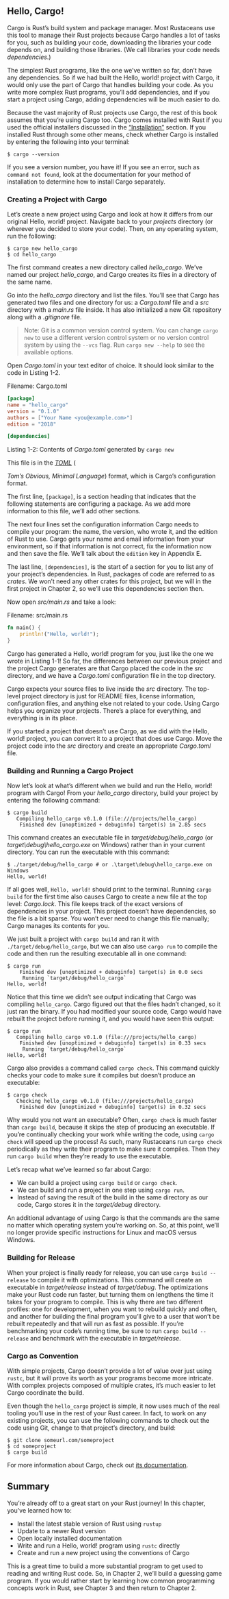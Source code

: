 ## Hello, Cargo!

Cargo is Rust’s build system and package manager. Most Rustaceans use this tool to manage their Rust projects because Cargo handles a lot of tasks for you, such as building your code, downloading the libraries your code depends on, and building those libraries. (We call libraries your code needs *dependencies*.)

The simplest Rust programs, like the one we’ve written so far, don’t have any dependencies. So if we had built the Hello, world! project with Cargo, it would only use the part of Cargo that handles building your code. As you write more complex Rust programs, you’ll add dependencies, and if you start a project using Cargo, adding dependencies will be much easier to do.

Because the vast majority of Rust projects use Cargo, the rest of this book assumes that you’re using Cargo too. Cargo comes installed with Rust if you used the official installers discussed in the [“Installation”](ch01-01-installation.html#installation)<!-- ignore --> section. If you installed Rust through some other means, check whether Cargo is installed by entering the following into your terminal:

```text
$ cargo --version
```

If you see a version number, you have it! If you see an error, such as `command
not found`, look at the documentation for your method of installation to determine how to install Cargo separately.

### Creating a Project with Cargo

Let’s create a new project using Cargo and look at how it differs from our original Hello, world! project. Navigate back to your *projects* directory (or wherever you decided to store your code). Then, on any operating system, run the following:

```text
$ cargo new hello_cargo
$ cd hello_cargo
```

The first command creates a new directory called *hello_cargo*. We’ve named our project *hello_cargo*, and Cargo creates its files in a directory of the same name.

Go into the *hello_cargo* directory and list the files. You’ll see that Cargo has generated two files and one directory for us: a *Cargo.toml* file and a *src* directory with a *main.rs* file inside. It has also initialized a new Git repository along with a *.gitignore* file.

> Note: Git is a common version control system. You can change `cargo new` to use a different version control system or no version control system by using the `--vcs` flag. Run `cargo new --help` to see the available options.

Open *Cargo.toml* in your text editor of choice. It should look similar to the code in Listing 1-2.

<span class="filename">Filename: Cargo.toml</span>

```toml
[package]
name = "hello_cargo"
version = "0.1.0"
authors = ["Your Name <you@example.com>"]
edition = "2018"

[dependencies]
```

<span class="caption">Listing 1-2: Contents of <em>Cargo.toml</em> generated by <code>cargo
new</code></span>

This file is in the [*TOML*](https://github.com/toml-lang/toml)<!-- ignore --> (

*Tom’s Obvious, Minimal Language*) format, which is Cargo’s configuration format.

The first line, `[package]`, is a section heading that indicates that the following statements are configuring a package. As we add more information to this file, we’ll add other sections.

The next four lines set the configuration information Cargo needs to compile your program: the name, the version, who wrote it, and the edition of Rust to use. Cargo gets your name and email information from your environment, so if that information is not correct, fix the information now and then save the file. We’ll talk about the `edition` key in Appendix E.

The last line, `[dependencies]`, is the start of a section for you to list any of your project’s dependencies. In Rust, packages of code are referred to as *crates*. We won’t need any other crates for this project, but we will in the first project in Chapter 2, so we’ll use this dependencies section then.

Now open *src/main.rs* and take a look:

<span class="filename">Filename: src/main.rs</span>

```rust
fn main() {
    println!("Hello, world!");
}
```

Cargo has generated a Hello, world! program for you, just like the one we wrote in Listing 1-1! So far, the differences between our previous project and the project Cargo generates are that Cargo placed the code in the *src* directory, and we have a *Cargo.toml* configuration file in the top directory.

Cargo expects your source files to live inside the *src* directory. The top-level project directory is just for README files, license information, configuration files, and anything else not related to your code. Using Cargo helps you organize your projects. There’s a place for everything, and everything is in its place.

If you started a project that doesn’t use Cargo, as we did with the Hello, world! project, you can convert it to a project that does use Cargo. Move the project code into the *src* directory and create an appropriate *Cargo.toml* file.

### Building and Running a Cargo Project

Now let’s look at what’s different when we build and run the Hello, world! program with Cargo! From your *hello_cargo* directory, build your project by entering the following command:

```text
$ cargo build
   Compiling hello_cargo v0.1.0 (file:///projects/hello_cargo)
    Finished dev [unoptimized + debuginfo] target(s) in 2.85 secs
```

This command creates an executable file in *target/debug/hello_cargo* (or *target\debug\hello_cargo.exe* on Windows) rather than in your current directory. You can run the executable with this command:

```text
$ ./target/debug/hello_cargo # or .\target\debug\hello_cargo.exe on Windows
Hello, world!
```

If all goes well, `Hello, world!` should print to the terminal. Running `cargo
build` for the first time also causes Cargo to create a new file at the top level: *Cargo.lock*. This file keeps track of the exact versions of dependencies in your project. This project doesn’t have dependencies, so the file is a bit sparse. You won’t ever need to change this file manually; Cargo manages its contents for you.

We just built a project with `cargo build` and ran it with `./target/debug/hello_cargo`, but we can also use `cargo run` to compile the code and then run the resulting executable all in one command:

```text
$ cargo run
    Finished dev [unoptimized + debuginfo] target(s) in 0.0 secs
     Running `target/debug/hello_cargo`
Hello, world!
```

Notice that this time we didn’t see output indicating that Cargo was compiling `hello_cargo`. Cargo figured out that the files hadn’t changed, so it just ran the binary. If you had modified your source code, Cargo would have rebuilt the project before running it, and you would have seen this output:

```text
$ cargo run
   Compiling hello_cargo v0.1.0 (file:///projects/hello_cargo)
    Finished dev [unoptimized + debuginfo] target(s) in 0.33 secs
     Running `target/debug/hello_cargo`
Hello, world!
```

Cargo also provides a command called `cargo check`. This command quickly checks your code to make sure it compiles but doesn’t produce an executable:

```text
$ cargo check
   Checking hello_cargo v0.1.0 (file:///projects/hello_cargo)
    Finished dev [unoptimized + debuginfo] target(s) in 0.32 secs
```

Why would you not want an executable? Often, `cargo check` is much faster than `cargo build`, because it skips the step of producing an executable. If you’re continually checking your work while writing the code, using `cargo check` will speed up the process! As such, many Rustaceans run `cargo check` periodically as they write their program to make sure it compiles. Then they run `cargo
build` when they’re ready to use the executable.

Let’s recap what we’ve learned so far about Cargo:

* We can build a project using `cargo build` or `cargo check`.
* We can build and run a project in one step using `cargo run`.
* Instead of saving the result of the build in the same directory as our code, Cargo stores it in the *target/debug* directory.

An additional advantage of using Cargo is that the commands are the same no matter which operating system you’re working on. So, at this point, we’ll no longer provide specific instructions for Linux and macOS versus Windows.

### Building for Release

When your project is finally ready for release, you can use `cargo build
--release` to compile it with optimizations. This command will create an executable in *target/release* instead of *target/debug*. The optimizations make your Rust code run faster, but turning them on lengthens the time it takes for your program to compile. This is why there are two different profiles: one for development, when you want to rebuild quickly and often, and another for building the final program you’ll give to a user that won’t be rebuilt repeatedly and that will run as fast as possible. If you’re benchmarking your code’s running time, be sure to run `cargo build --release` and benchmark with the executable in *target/release*.

### Cargo as Convention

With simple projects, Cargo doesn’t provide a lot of value over just using `rustc`, but it will prove its worth as your programs become more intricate. With complex projects composed of multiple crates, it’s much easier to let Cargo coordinate the build.

Even though the `hello_cargo` project is simple, it now uses much of the real tooling you’ll use in the rest of your Rust career. In fact, to work on any existing projects, you can use the following commands to check out the code using Git, change to that project’s directory, and build:

```text
$ git clone someurl.com/someproject
$ cd someproject
$ cargo build
```

For more information about Cargo, check out [its documentation](https://doc.rust-lang.org/cargo/).

## Summary

You’re already off to a great start on your Rust journey! In this chapter, you’ve learned how to:

* Install the latest stable version of Rust using `rustup`
* Update to a newer Rust version
* Open locally installed documentation
* Write and run a Hello, world! program using `rustc` directly
* Create and run a new project using the conventions of Cargo

This is a great time to build a more substantial program to get used to reading and writing Rust code. So, in Chapter 2, we’ll build a guessing game program. If you would rather start by learning how common programming concepts work in Rust, see Chapter 3 and then return to Chapter 2.